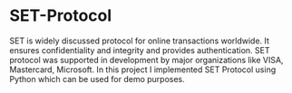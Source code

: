 # SET-Protocol

SET is widely discussed protocol for online transactions worldwide. It ensures confidentiality and integrity and provides authentication. SET protocol was supported in development by major organizations like VISA, Mastercard, Microsoft.
In this project I implemented SET Protocol using Python which can be used for demo purposes.
